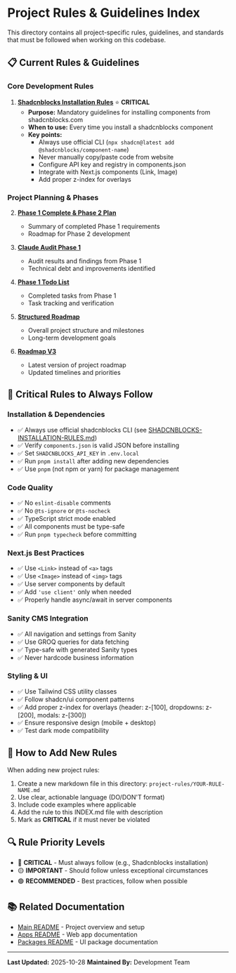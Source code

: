 # Project Rules & Guidelines Index

This directory contains all project-specific rules, guidelines, and standards that must be followed when working on this codebase.

## 📋 Current Rules & Guidelines

### Core Development Rules

1. **[Shadcnblocks Installation Rules](./SHADCNBLOCKS-INSTALLATION-RULES.md)** ⭐ **CRITICAL**
   - **Purpose:** Mandatory guidelines for installing components from shadcnblocks.com
   - **When to use:** Every time you install a shadcnblocks component
   - **Key points:**
     - Always use official CLI (`npx shadcn@latest add @shadcnblocks/component-name`)
     - Never manually copy/paste code from website
     - Configure API key and registry in components.json
     - Integrate with Next.js components (Link, Image)
     - Add proper z-index for overlays

### Project Planning & Phases

2. **[Phase 1 Complete & Phase 2 Plan](./PHASE1-COMPLETE-PHASE2-PLAN.md)**
   - Summary of completed Phase 1 requirements
   - Roadmap for Phase 2 development

3. **[Claude Audit Phase 1](./CLAUDE-AUDIT-PHASE1.md)**
   - Audit results and findings from Phase 1
   - Technical debt and improvements identified

4. **[Phase 1 Todo List](./phase-1-todo-list.md)**
   - Completed tasks from Phase 1
   - Task tracking and verification

5. **[Structured Roadmap](./structured-roadmap.md)**
   - Overall project structure and milestones
   - Long-term development goals

6. **[Roadmap V3](./roadmap-v3.md)**
   - Latest version of project roadmap
   - Updated timelines and priorities

## 🚨 Critical Rules to Always Follow

### Installation & Dependencies
- ✅ Always use official shadcnblocks CLI (see [SHADCNBLOCKS-INSTALLATION-RULES.md](./SHADCNBLOCKS-INSTALLATION-RULES.md))
- ✅ Verify `components.json` is valid JSON before installing
- ✅ Set `SHADCNBLOCKS_API_KEY` in `.env.local`
- ✅ Run `pnpm install` after adding new dependencies
- ✅ Use `pnpm` (not npm or yarn) for package management

### Code Quality
- ✅ No `eslint-disable` comments
- ✅ No `@ts-ignore` or `@ts-nocheck`
- ✅ TypeScript strict mode enabled
- ✅ All components must be type-safe
- ✅ Run `pnpm typecheck` before committing

### Next.js Best Practices
- ✅ Use `<Link>` instead of `<a>` tags
- ✅ Use `<Image>` instead of `<img>` tags
- ✅ Use server components by default
- ✅ Add `'use client'` only when needed
- ✅ Properly handle async/await in server components

### Sanity CMS Integration
- ✅ All navigation and settings from Sanity
- ✅ Use GROQ queries for data fetching
- ✅ Type-safe with generated Sanity types
- ✅ Never hardcode business information

### Styling & UI
- ✅ Use Tailwind CSS utility classes
- ✅ Follow shadcn/ui component patterns
- ✅ Add proper z-index for overlays (header: z-[100], dropdowns: z-[200], modals: z-[300])
- ✅ Ensure responsive design (mobile + desktop)
- ✅ Test dark mode compatibility

## 📝 How to Add New Rules

When adding new project rules:

1. Create a new markdown file in this directory: `project-rules/YOUR-RULE-NAME.md`
2. Use clear, actionable language (DO/DON'T format)
3. Include code examples where applicable
4. Add the rule to this INDEX.md file with description
5. Mark as **CRITICAL** if it must never be violated

## 🔍 Rule Priority Levels

- 🔴 **CRITICAL** - Must always follow (e.g., Shadcnblocks installation)
- 🟡 **IMPORTANT** - Should follow unless exceptional circumstances
- 🟢 **RECOMMENDED** - Best practices, follow when possible

## 📚 Related Documentation

- [Main README](../README.md) - Project overview and setup
- [Apps README](../apps/web/README.md) - Web app documentation
- [Packages README](../packages/ui/README.md) - UI package documentation

---

**Last Updated:** 2025-10-28
**Maintained By:** Development Team
